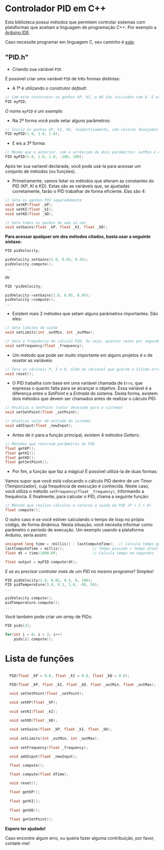 # Controlador PID em C++

Esta biblioteca possui métodos que permitem controlar sistemas com plataformas que aceitam a linguagem de programação C++. Por exemplo a [Arduino IDE](https://www.arduino.cc/en/Main/Software).

Caso necessite programar em linguagem C, seu caminho é [*este*](https://github.com/AsafeSilva/PID-Tuner-Controller/Controller/C).


## "PID.h"

- Criando sua variável `PID`

É possível criar uma variável `PID` de três formas distintas:

- A 1ª é utilizando o construtor *default*:

```c++
// Com este construtor os ganhos kP, kI, e kD são iniciados com 0. E os limites do PID são 0 e 255;
PID myPID;
```

*O nome `myPID` é um exemplo*

- Na 2ª forma você pode setar alguns parâmetros:

```c++
// Inicia os ganhos kP, kI, kD, respectivamente, com valores desejados
PID myPID(1.0, 1.0, 1.0);
```

- E eis a 3ª forma:

```c++
// Mesmo que o anterior, com o acréscimo de dois parâmetros: outMin e outMax (saída mínima e saída máxima).
PID myPID(1.0, 1.0, 1.0, -100, 100); 
```


Após ter sua varíavel declarada, você pode usá-la para acessar um conjunto de métodos (ou funções).


- Primeiramente, vamos listar os métodos que alteram as constantes do PID (KP, KI e KD). Estas são as variáveis que, se ajustadas corretamente, farão o PID trabalhar de forma eficiente. Elas são 4:

```c++
// Seta os ganhos PID separadamente
void setKP(float _kP);
void setKI(float _kI);
void setKD(float _kD);  

// Seta todos os ganhos de uma só vez
void setGains(float _kP, float _kI, float _kD);
```


**Para acessar qualquer um dos métodos citados, basta usar a seguinte sintaxe:**
```c++
PID pidVelocity;

pidVelocity.setGains(1.0, 0.05, 0.45);
pidVelocity.compute();
...

OU

PID *pidVelocity;

pidVelocity->setGains(1.0, 0.05, 0.45);
pidVelocity->compute();
...
```

- Existem mais 2 métodos que setam alguns parâmetros importantes. São eles:

```c++
// Seta limites da saída
void setLimits(int _outMin, int _outMax);

// Seta a frequência do cálculo PID. Ou seja, quantas vezes por segundo ele será executado 
void setFrequency(float _frequency);
```

- Um método que pode ser muito importante em alguns projetos é o de *resetar* as variáveis:

```c++
// Zera as váriveis P, I e D, além da váriavel que guarda o último erro lido
void reset();
```

- O PID trabalha com base em uma variável chamada de `Erro`, que expressa o quanto falta para se alcançar o objetivo. Essa variável é a diferença entre o *SetPoint* e a *Entrada* do sistema. Desta forma, existem dois métodos que devem ser chamados antes de realizar o cálculo PID:

```c++
// Atualiza o SetPoint (valor desejado para o sistema)
void setSetPoint(float _setPoint);

// Atualiza valor de entrada do sistema
void addInput(float _newInput);
```

- Antes de ir para a função principal, existem 4 métodos *Getters*:

```c++
// Métodos que retornam parâmetros do PID
float getKP();
float getKI();
float getKD();
float getSetPoint();
```

- Por fim, a função que faz a mágica! É possível utilizá-la de duas formas:

Vamos supor que você está colocando o cálculo PID dentro de um *Timer* (Temporizador), cuja frequência de execução é conhecida. Neste caso, você utiliza o método `setFrequency(float _frequency)`, informando a frequência. E finalmente, para calcular o PID, chama a seguinte função:

```c++
// Método que realiza cálculos e retorna a saída do PID (P + I + D)
float compute();
```

O outro caso é se você estiver calculando o tempo de loop no própio código, de forma dinâmica. Nesta situação, você necesita informar como parâmetro o período de execução. Um exemplo usando a plataforma *Arduino*, seria assim:

```c++
unsigned long time = (millis() - lastComputeTime);	// Calcula tempo que passou
lastComputeTime = millis();				// Tempo passado = tempo atual
float dt = time/1000.0f;				// Calcula tempo em segundos

float output = myPID.compute(dt);
```


*E se eu precisar controlar mais de um PID no mesmo programa?*
Simples!

```c++
PID pidVelocity(2.0, 0.01, 0.5, 0, 100);
PID pidTemperature(3.0, 0.1, 1.0, -50, 50);
...

pidVelocity.compute();
pidTemperature.compute();
...
```

Você também pode criar um *array* de PIDs:

```c++
PID pids[3];

for(int i = 0; i < 3; i++)
	pids[i].compute();
```


# Lista de funções

```c++

  PID(float _kP = 0.0, float _kI = 0.0, float _kD = 0.0);

  PID(float _kP, float _kI, float _kD, float _outMin, float _outMax);

  void setSetPoint(float _setPoint);

  void setKP(float _kP);
  
  void setKI(float _kI);
  
  void setKD(float _kD);  

  void setGains(float _kP, float _kI, float _kD);
  
  void setLimits(int _outMin, int _outMax);
  
  void setFrequency(float _frequency);

  void addInput(float _newInput);

  float compute();
  
  float compute(float dTime);

  void reset();

  float getKP();
  
  float getKI();
  
  float getKD();
  
  float getSetPoint();
```


**Espero ter ajudado!**

Caso encontre algum erro, ou queira fazer alguma contribuição, por favor, contate-me!